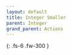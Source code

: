 ```yaml
---
layout: default
title: Integer Smaller
parent: Integer
grand_parent: Actions
---
```

{: .fs-6 .fw-300 }
